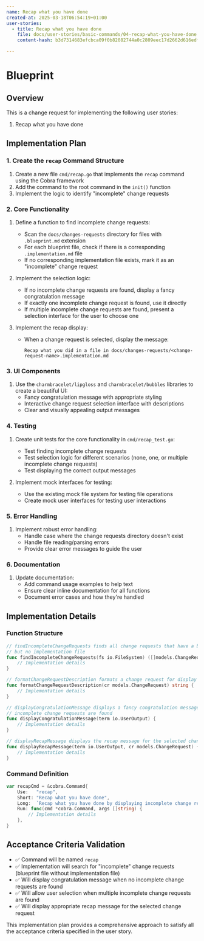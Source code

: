 ```yaml
---
name: Recap what you have done
created-at: 2025-03-18T06:54:19+01:00
user-stories:
  - title: Recap what you have done
    file: docs/user-stories/basic-commands/04-recap-what-you-have-done.md
    content-hash: b3d7314683efcbca09f0b82082744a0c2809eec17d2662d616edf92020a5d4f7

---
```


# Blueprint

## Overview

This is a change request for implementing the following user stories:
1. Recap what you have done


## Implementation Plan

### 1. Create the `recap` Command Structure

1. Create a new file `cmd/recap.go` that implements the `recap` command using the Cobra framework
2. Add the command to the root command in the `init()` function
3. Implement the logic to identify "incomplete" change requests

### 2. Core Functionality

1. Define a function to find incomplete change requests:
   - Scan the `docs/changes-requests` directory for files with `.blueprint.md` extension
   - For each blueprint file, check if there is a corresponding `.implementation.md` file
   - If no corresponding implementation file exists, mark it as an "incomplete" change request

2. Implement the selection logic:
   - If no incomplete change requests are found, display a fancy congratulation message
   - If exactly one incomplete change request is found, use it directly
   - If multiple incomplete change requests are found, present a selection interface for the user to choose one

3. Implement the recap display:
   - When a change request is selected, display the message:
     ```
     Recap what you did in a file in docs/changes-requests/<change-request-name>.implementation.md
     ```

### 3. UI Components

1. Use the `charmbracelet/lipgloss` and `charmbracelet/bubbles` libraries to create a beautiful UI:
   - Fancy congratulation message with appropriate styling
   - Interactive change request selection interface with descriptions
   - Clear and visually appealing output messages

### 4. Testing

1. Create unit tests for the core functionality in `cmd/recap_test.go`:
   - Test finding incomplete change requests
   - Test selection logic for different scenarios (none, one, or multiple incomplete change requests)
   - Test displaying the correct output messages

2. Implement mock interfaces for testing:
   - Use the existing mock file system for testing file operations
   - Create mock user interfaces for testing user interactions

### 5. Error Handling

1. Implement robust error handling:
   - Handle case where the change requests directory doesn't exist
   - Handle file reading/parsing errors
   - Provide clear error messages to guide the user

### 6. Documentation

1. Update documentation:
   - Add command usage examples to help text
   - Ensure clear inline documentation for all functions
   - Document error cases and how they're handled

## Implementation Details

### Function Structure

```go
// findIncompleteChangeRequests finds all change requests that have a blueprint file
// but no implementation file
func findIncompleteChangeRequests(fs io.FileSystem) ([]models.ChangeRequest, error) {
    // Implementation details
}

// formatChangeRequestDescription formats a change request for display in selection list
func formatChangeRequestDescription(cr models.ChangeRequest) string {
    // Implementation details
}

// displayCongratulationMessage displays a fancy congratulation message when no
// incomplete change requests are found
func displayCongratulationMessage(term io.UserOutput) {
    // Implementation details
}

// displayRecapMessage displays the recap message for the selected change request
func displayRecapMessage(term io.UserOutput, cr models.ChangeRequest) {
    // Implementation details
}
```

### Command Definition

```go
var recapCmd = &cobra.Command{
    Use:   "recap",
    Short: "Recap what you have done",
    Long:  `Recap what you have done by displaying incomplete change requests.`,
    Run: func(cmd *cobra.Command, args []string) {
        // Implementation details
    },
}
```

## Acceptance Criteria Validation

- ✅ Command will be named `recap`
- ✅ Implementation will search for "incomplete" change requests (blueprint file without implementation file)
- ✅ Will display congratulation message when no incomplete change requests are found
- ✅ Will allow user selection when multiple incomplete change requests are found
- ✅ Will display appropriate recap message for the selected change request

This implementation plan provides a comprehensive approach to satisfy all the acceptance criteria specified in the user story.
